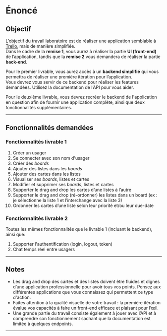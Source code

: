 # Énoncé

## Objectif

L’objectif du travail laboratoire est de réaliser une application semblable à [Trello](https://trello.com/fr), mais de manière simplifiée.  
Dans le cadre de la **remise 1**, vous aurez à réaliser la partie **UI (front-end)** de l’application, tandis que la **remise 2** vous demandera de réaliser la partie **back-end**.

Pour le premier livrable, vous aurez accès à un **backend simplifié** qui vous permettra de réaliser une première itération pour l’application.  
Vous devrez vous servir de ce backend pour réaliser les features demandées. Utilisez la documentation de l’API pour vous aider.

Pour le deuxième livrable, vous devrez recréer le backend de l'application en question afin de fournir une application complète, ainsi que deux fonctionnalités supplémentaires.

---

## Fonctionnalités demandées

### Fonctionnalités livrable 1
1. Créer un usager  
2. Se connecter avec son nom d'usager
3. Créer des _boards_  
4. Ajouter des listes dans les _boards_  
5. Ajouter des cartes dans les listes  
6. Visualiser ses _boards_, listes et cartes  
7. Modifier et supprimer ses _boards_, listes et cartes
8. Supporter le drag and drop les cartes d’une listes à l’autre
9. Supporter le drag and drop (ré-ordonner) les listes dans un board (ex : je sélectionne la liste 1 et l’interchange avec la liste 3)
10. Ordonner les cartes d’une liste selon leur priorité et/ou leur due-date

### Fonctionnalités livrable 2
Toutes les mêmes fonctionnalités que le livrable 1 (incluant le backend), ainsi que:
1. Supporter l'authentification (login, logout, token)
2. Chat temps réel entre usagers

---

## Notes

- Les drag and drop des cartes et des listes doivent être fluides et dignes d’une application professionnelle pour avoir tous vos points. Pensez aux différentes applications que vous connaissez qui permettent ce type d'action.  
- Faites attention à la qualité visuelle de votre travail : la première itération évalue vos capacités à faire un front-end efficace et plaisant pour l’œil.
- Une grande partie du travail consiste également à jouer avec l’API et à comprendre son fonctionnement sachant que la documentation est limitée à quelques endpoints.     

---
